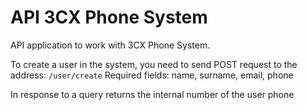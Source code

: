 # API 3CX Phone System

API application to work with 3CX Phone System.

To create a user in the system, you need to send POST request to the address: `/user/create`
Required fields: name, surname, email, phone

In response to a query returns the internal number of the user phone